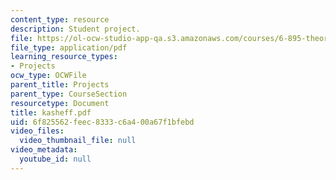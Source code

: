 ```yaml
---
content_type: resource
description: Student project.
file: https://ol-ocw-studio-app-qa.s3.amazonaws.com/courses/6-895-theory-of-parallel-systems-sma-5509-fall-2003/6f825562feec8333c6a400a67f1bfebd_kasheff.pdf
file_type: application/pdf
learning_resource_types:
- Projects
ocw_type: OCWFile
parent_title: Projects
parent_type: CourseSection
resourcetype: Document
title: kasheff.pdf
uid: 6f825562-feec-8333-c6a4-00a67f1bfebd
video_files:
  video_thumbnail_file: null
video_metadata:
  youtube_id: null
---
```

